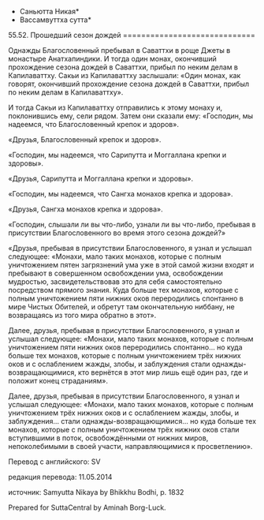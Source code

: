 * Саньютта Никая*
* Вассамвуттха сутта*

55\.52\. Прошедший сезон дождей
\=\=\=\=\=\=\=\=\=\=\=\=\=\=\=\=\=\=\=\=\=\=\=\=\=\=\=\=\=

Однажды Благословенный пребывал в Саваттхи в роще Джеты в монастыре Анатхапиндики\. И тогда один монах, окончивший прохождение сезона дождей в Саваттхи, прибыл по неким делам в Капилаваттху\. Сакьи из Капилаваттху заслышали: «Один монах, как говорят, окончивший прохождение сезона дождей в Саваттхи, прибыл по неким делам в Капилаваттху»\.

И тогда Сакьи из Капилаваттху отправились к этому монаху и, поклонившись ему, сели рядом\. Затем они сказали ему: «Господин, мы надеемся, что Благословенный крепок и здоров»\.

«Друзья, Благословенный крепок и здоров»\.

«Господин, мы надеемся, что Сарипутта и Моггаллана крепки и здоровы»\.

«Друзья, Сарипутта и Моггаллана крепки и здоровы»\.

«Господин, мы надеемся, что Сангха монахов крепка и здорова»\.

«Друзья, Сангха монахов крепка и здорова»\.

«Господин, слышали ли вы что\-либо, узнали ли вы что\-либо, пребывая в присутствии Благословенного во время этого сезона дождей?»

«Друзья, пребывая в присутствии Благословенного, я узнал и услышал следующее: «Монахи, мало таких монахов, которые с полным уничтожением пятен загрязнений ума уже в этой самой жизни входят и пребывают в совершенном освобождении ума, освобождении мудростью, засвидетельствовав это для себя самостоятельно посредством прямого знания\. Куда больше тех монахов, которые с полным уничтожением пяти нижних оков переродились спонтанно в мире Чистых Обителей, и обретут там окончательную ниббану, не возвращаясь из того мира обратно в этот»\.

Далее, друзья, пребывая в присутствии Благословенного, я узнал и услышал следующее: «Монахи, мало таких монахов, которые с полным уничтожением пяти нижних оков переродились спонтанно… но куда больше тех монахов, которые с полным уничтожением трёх нижних оков и с ослаблением жажды, злобы, и заблуждения стали однажды\-возвращающимися, кто вернётся в этот мир лишь ещё один раз, где и положит конец страданиям»\.

Далее, друзья, пребывая в присутствии Благословенного, я узнал и услышал следующее: «Монахи, мало таких монахов, которые с полным уничтожением трёх нижних оков и с ослаблением жажды, злобы, и заблуждения… стали однажды\-возвращающимися… но куда больше тех монахов, которые с полным уничтожением трёх нижних оков стали вступившими в поток, освобождёнными от нижних миров, непоколебимыми в своей участи, направляющимися к просветлению»\.

Перевод с английского: SV

редакция перевода: 11\.05\.2014

источник: Samyutta Nikaya by Bhikkhu Bodhi, p\. 1832

Prepared for SuttaCentral by Aminah Borg\-Luck\.